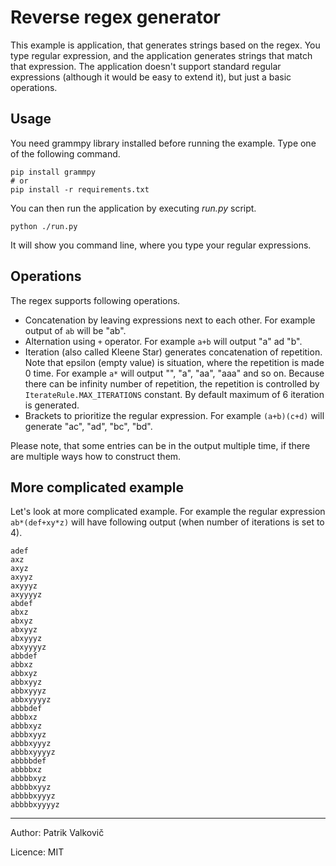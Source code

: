 # Reverse regex generator

This example is application, that generates strings based on the regex.
You type regular expression, and the application generates strings that match that expression.
The application doesn't support standard regular expressions (although it would be easy to extend it),
but just a basic operations.


## Usage

You need grammpy library installed before running the example.
Type one of the following command.
```text
pip install grammpy
# or
pip install -r requirements.txt
```

You can then run the application by executing *run.py* script.

```text
python ./run.py
```

It will show you command line, where you type your regular expressions.

## Operations

The regex supports following operations.
- Concatenation by leaving expressions next to each other. 
For example output of `ab` will be "ab".
- Alternation using `+` operator. 
For example `a+b` will output "a" ad "b".
- Iteration (also called Kleene Star) generates concatenation of repetition.
Note that epsilon (empty value) is situation, where the repetition is made 0 time. 
For example `a*` will output "", "a", "aa", "aaa" and so on.
Because there can be infinity number of repetition, the repetition is controlled by `IterateRule.MAX_ITERATIONS` constant.
By default maximum of 6 iteration is generated.
- Brackets to prioritize the regular expression.
For example `(a+b)(c+d)` will generate "ac", "ad", "bc", "bd".

Please note, that some entries can be in the output multiple time, if there are multiple ways how to construct them.

## More complicated example

Let's look at more complicated example.
For example the regular expression `ab*(def+xy*z)` will have following output
(when number of iterations is set to 4).

```text
adef
axz
axyz
axyyz
axyyyz
axyyyyz
abdef
abxz
abxyz
abxyyz
abxyyyz
abxyyyyz
abbdef
abbxz
abbxyz
abbxyyz
abbxyyyz
abbxyyyyz
abbbdef
abbbxz
abbbxyz
abbbxyyz
abbbxyyyz
abbbxyyyyz
abbbbdef
abbbbxz
abbbbxyz
abbbbxyyz
abbbbxyyyz
abbbbxyyyyz
```

-----

Author: Patrik Valkovič

Licence: MIT
